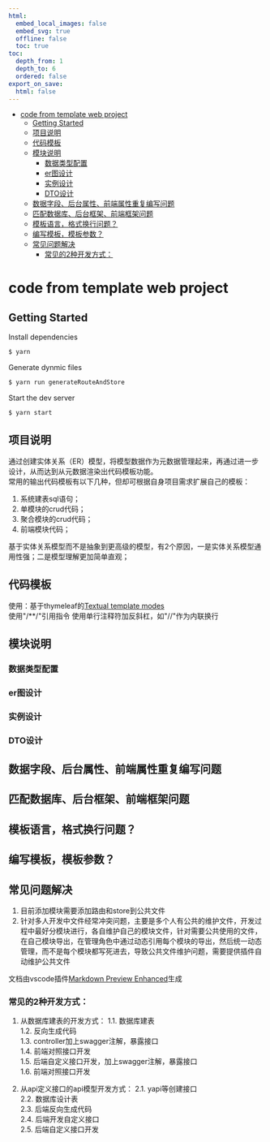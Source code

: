 ```yaml
---
html:
  embed_local_images: false
  embed_svg: true
  offline: false
  toc: true
toc:
  depth_from: 1
  depth_to: 6
  ordered: false
export_on_save:
  html: false
---
```


<!-- @import "[TOC]" {cmd="toc" depthFrom=1 depthTo=6 orderedList=false} -->

<!-- code_chunk_output -->

- [code from template web project](#code-from-template-web-project)
  - [Getting Started](#getting-started)
  - [项目说明](#项目说明)
  - [代码模板](#代码模板)
  - [模块说明](#模块说明)
    - [数据类型配置](#数据类型配置)
    - [er图设计](#er图设计)
    - [实例设计](#实例设计)
    - [DTO设计](#dto设计)
  - [数据字段、后台属性、前端属性重复编写问题](#数据字段-后台属性-前端属性重复编写问题)
  - [匹配数据库、后台框架、前端框架问题](#匹配数据库-后台框架-前端框架问题)
  - [模板语言，格式换行问题？](#模板语言格式换行问题)
  - [编写模板，模板参数？](#编写模板模板参数)
  - [常见问题解决](#常见问题解决)
    - [常见的2种开发方式：](#常见的2种开发方式)

<!-- /code_chunk_output -->
# code from template web project

## Getting Started

Install dependencies

```bash
$ yarn
```

Generate dynmic files

```bash
$ yarn run generateRouteAndStore
```

Start the dev server

```bash
$ yarn start
```

## 项目说明
通过创建实体关系（ER）模型，将模型数据作为元数据管理起来，再通过进一步设计，从而达到从元数据渲染出代码模板功能。   
常用的输出代码模板有以下几种，但却可根据自身项目需求扩展自己的模板：   
1. 系统建表sql语句；
2. 单模块的crud代码；
3. 聚合模块的crud代码；
4. 前端模块代码；

基于实体关系模型而不是抽象到更高级的模型，有2个原因，一是实体关系模型通用性强；二是模型理解更加简单直观；

## 代码模板
使用：基于thymeleaf的[Textual template modes](https://www.thymeleaf.org/doc/tutorials/3.0/usingthymeleaf.html#textual-template-modes)   
使用"/**/"引用指令
使用单行注释符加反斜杠，如"//\"作为内联换行

## 模块说明

### 数据类型配置

### er图设计

### 实例设计

### DTO设计

## 数据字段、后台属性、前端属性重复编写问题

## 匹配数据库、后台框架、前端框架问题

## 模板语言，格式换行问题？

## 编写模板，模板参数？

## 常见问题解决
1. 目前添加模块需要添加路由和store到公共文件
2. 针对多人开发中文件经常冲突问题，主要是多个人有公共的维护文件，开发过程中最好分模块进行，各自维护自己的模块文件，针对需要公共使用的文件，在自己模块导出，在管理角色中通过动态引用每个模块的导出，然后统一动态管理，而不是每个模块都写死进去，导致公共文件维护问题，需要提供插件自动维护公共文件 

文档由vscode插件[Markdown Preview Enhanced](https://shd101wyy.github.io/markdown-preview-enhanced/#/zh-cn/)生成

### 常见的2种开发方式：
1. 从数据库建表的开发方式：
1.1. 数据库建表   
1.2. 反向生成代码   
1.3. controller加上swagger注解，暴露接口   
1.4. 前端对照接口开发   
1.5. 后端自定义接口开发，加上swagger注解，暴露接口   
1.6. 前端对照接口开发   

2. 从api定义接口的api模型开发方式：
2.1. yapi等创建接口   
2.2. 数据库设计表   
2.3. 后端反向生成代码    
2.4. 后端开发自定义接口   
2.5. 后端自定义接口开发   
